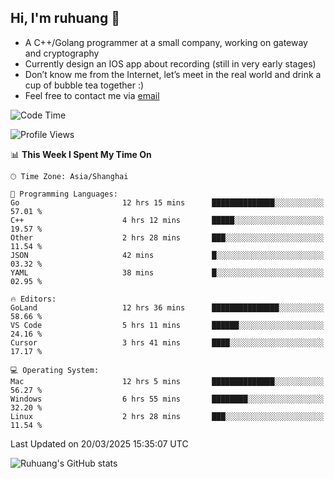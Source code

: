 ## Hi, I'm ruhuang 👋

- A C++/Golang programmer at a small company, working on gateway and cryptography
- Currently design an IOS app about recording (still in very early stages)
- Don’t know me from the Internet, let’s meet in the real world and drink a cup of bubble tea together :)
- Feel free to contact me via [email](mailto:ruhuang2001@gmail.com)
<!--START_SECTION:waka-->
![Code Time](http://img.shields.io/badge/Code%20Time-394%20hrs%2059%20mins-blue)

![Profile Views](http://img.shields.io/badge/Profile%20Views-0-blue)

📊 **This Week I Spent My Time On** 

```text
🕑︎ Time Zone: Asia/Shanghai

💬 Programming Languages: 
Go                       12 hrs 15 mins      ██████████████░░░░░░░░░░░   57.01 % 
C++                      4 hrs 12 mins       █████░░░░░░░░░░░░░░░░░░░░   19.57 % 
Other                    2 hrs 28 mins       ███░░░░░░░░░░░░░░░░░░░░░░   11.54 % 
JSON                     42 mins             █░░░░░░░░░░░░░░░░░░░░░░░░   03.32 % 
YAML                     38 mins             █░░░░░░░░░░░░░░░░░░░░░░░░   02.95 % 

🔥 Editors: 
GoLand                   12 hrs 36 mins      ███████████████░░░░░░░░░░   58.66 % 
VS Code                  5 hrs 11 mins       ██████░░░░░░░░░░░░░░░░░░░   24.16 % 
Cursor                   3 hrs 41 mins       ████░░░░░░░░░░░░░░░░░░░░░   17.17 % 

💻 Operating System: 
Mac                      12 hrs 5 mins       ██████████████░░░░░░░░░░░   56.27 % 
Windows                  6 hrs 55 mins       ████████░░░░░░░░░░░░░░░░░   32.20 % 
Linux                    2 hrs 28 mins       ███░░░░░░░░░░░░░░░░░░░░░░   11.54 % 
```


 Last Updated on 20/03/2025 15:35:07 UTC
<!--END_SECTION:waka-->

![Ruhuang's GitHub stats](https://github-readme-stats.vercel.app/api?username=ruhuang2001&count_private=true&hide_title=true&show_icons=true&theme=vue)

